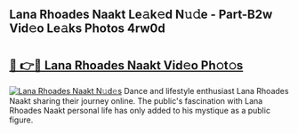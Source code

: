 ## Lana Rhoades Naakt Le𝚊k𝚎d N𝚞𝚍e - Part-B2w Vid𝚎o Le𝚊ks Photos 4rw0d

# <h2><a href="http://fbayuo.evod.top/?m=Lana+Rhoades+Naakt">🔗 👉🔴 Lana Rhoades Naakt Vid𝚎o Ph𝚘t𝚘s</a></h2>

[![Lana Rhoades Naakt N𝚞d𝚎s](https://i.imgur.com/8V9OHl7.gif)](http://fbayuo.evod.top/?m=Lana+Rhoades+Naakt)
Dance and lifestyle enthusiast Lana Rhoades Naakt sharing their journey online. The public's fascination with Lana Rhoades Naakt personal life has only added to his mystique as a public figure. 

